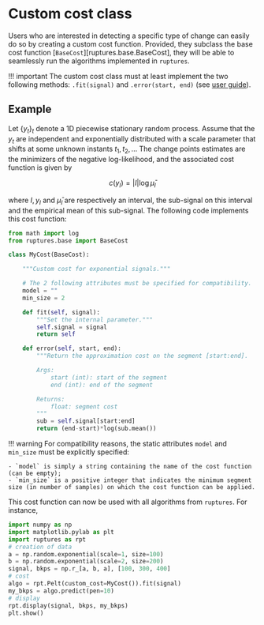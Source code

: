 # Custom cost class

Users who are interested in detecting a specific type of change can easily do so by creating a custom cost function.
Provided, they subclass the base cost function [`BaseCost`][ruptures.base.BaseCost], they will be able to seamlessly run the algorithms implemented in `ruptures`.

!!! important
    The custom cost class must at least implement the two following methods: `.fit(signal)` and `.error(start, end)` (see [user guide](../../custom-cost-function.md)).

## Example

Let $\{y_t\}_t$ denote a 1D piecewise stationary random process.
Assume that the $y_t$ are independent and exponentially distributed with a scale parameter that shifts at some unknown instants $t_1,t_2,\dots$
The change points estimates are the minimizers of the negative log-likelihood, and the associated cost function is given by

$$
c(y_I) = |I| \log \bar{\mu}_I
$$

where $I,\, y_I$ and $\bar{\mu}_I$ are respectively an interval, the sub-signal on this interval and the empirical mean of this sub-signal.
The following code implements this cost function:

```python
from math import log
from ruptures.base import BaseCost

class MyCost(BaseCost):

    """Custom cost for exponential signals."""

    # The 2 following attributes must be specified for compatibility.
    model = ""
    min_size = 2

    def fit(self, signal):
        """Set the internal parameter."""
        self.signal = signal
        return self

    def error(self, start, end):
        """Return the approximation cost on the segment [start:end].

        Args:
            start (int): start of the segment
            end (int): end of the segment

        Returns:
            float: segment cost
        """
        sub = self.signal[start:end]
        return (end-start)*log(sub.mean())
```

!!! warning
    For compatibility reasons, the static attributes `model` and `min_size` must be explicitly specified:

    - `model` is simply a string containing the name of the cost function (can be empty);
    - `min_size` is a positive integer that indicates the minimum segment size (in number of samples) on which the cost function can be applied.

This cost function can now be used with all algorithms from `ruptures`.
For instance,

```python
import numpy as np
import matplotlib.pylab as plt
import ruptures as rpt
# creation of data
a = np.random.exponential(scale=1, size=100)
b = np.random.exponential(scale=2, size=200)
signal, bkps = np.r_[a, b, a], [100, 300, 400]
# cost
algo = rpt.Pelt(custom_cost=MyCost()).fit(signal)
my_bkps = algo.predict(pen=10)
# display
rpt.display(signal, bkps, my_bkps)
plt.show()
```
